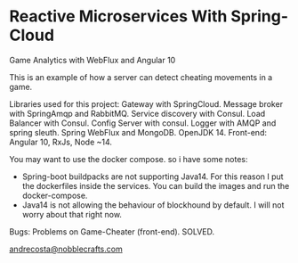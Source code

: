 # Reactive Microservices With Spring-Cloud
Game Analytics with WebFlux and Angular 10

This is an example of how a server can detect cheating movements in a game.

Libraries used for this project:
Gateway with SpringCloud. Message broker with SpringAmqp and RabbitMQ. Service discovery
with Consul. Load Balancer with Consul. Config Server with consul.
Logger with AMQP and spring sleuth. Spring WebFlux and MongoDB. OpenJDK 14.
Front-end: Angular 10, RxJs, Node ~14.

You may want to use the docker compose. so i have some notes:
- Spring-boot buildpacks are not supporting Java14. For this reason I put the dockerfiles
inside the services. You can build the images and run the docker-compose.
- Java14 is not allowing the behaviour of blockhound by default. I will not worry about that right now.

Bugs:
Problems on Game-Cheater (front-end). SOLVED.

andrecosta@nobblecrafts.com

